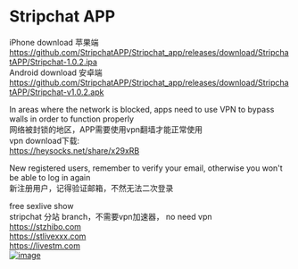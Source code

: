 # Stripchat APP
iPhone download  苹果端
https://github.com/StripchatAPP/Stripchat_app/releases/download/StripchatAPP/Stripchat-1.0.2.ipa  
Android download  安卓端
https://github.com/StripchatAPP/Stripchat_app/releases/download/StripchatAPP/Stripchat-v1.0.2.apk  


In areas where the network is blocked, apps need to use VPN to bypass walls in order to function properly  
网络被封锁的地区，APP需要使用vpn翻墙才能正常使用  
vpn download下载:  
https://heysocks.net/share/x29xRB  
  
  
New registered users, remember to verify your email, otherwise you won't be able to log in again  
新注册用户，记得验证邮箱，不然无法二次登录
  
   
free sexlive show  
stripchat 分站 branch，不需要vpn加速器， no need vpn  
https://stzhibo.com  
https://stlivexxx.com  
https://livestm.com  
<a href="https://stlivexxx.com"><img src="https://github.com/stripchat-kiki-2025/stlivexxx/blob/main/image/938d22c6.png" alt="image" style="max-width: 100%;">  


